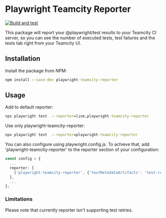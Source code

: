 # Playwright Teamcity Reporter

[![Build and test](https://github.com/artemrudenko/playwright-teamcity-reporter/actions/workflows/build-and-test.yml/badge.svg)](https://github.com/artemrudenko/playwright-teamcity-reporter/actions/workflows/build-and-test.yml)

This package will report your @playwright/test results to your Teamcity CI server, so you can see the number of executed tests, test failures and the tests tab right from your Teamcity UI.

## Installation

Install the package from NPM:

```cmd
npm install --save-dev playwright-teamcity-reporter
```

## Usage

Add to default reporter:

```cmd
npx playwright test  --reporter=line,playwright-teamcity-reporter
```

Use only playwright-teamcity-reporter:

```cmd
npx playwright test  --reporter=playwright-teamcity-reporter
```

You can also configure using playwright.config.js. To achieve that, add 'playwright-teamcity-reporter' to the reporter section of your configuration:

```ts
const config = {
  ...
  reporter: [
    ['playwright-teamcity-reporter', {'testMetadataArtifacts': 'test-results'}],
  ],
  ...
};
```

### Limitations

Please note that currently reporter isn't supporting test retries.
